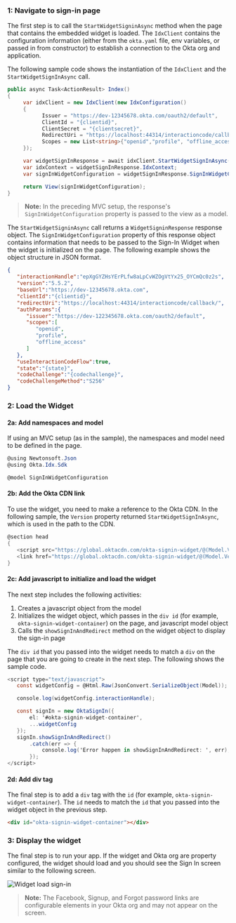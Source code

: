 ### 1: Navigate to sign-in page

The first step is to call the `StartWidgetSigninAsync` method when the page that contains the embedded widget is loaded. The `IdxClient` contains the configuration information (either from the `okta.yaml` file, env variables, or passed in from constructor) to establish a connection to the Okta org and application.

The following sample code shows the instantiation of the `IdxClient` and the `StartWidgetSignInAsync` call.

```csharp
public async Task<ActionResult> Index()
{
     var idxClient = new IdxClient(new IdxConfiguration()
     {
           Issuer = "https://dev-12345678.okta.com/oauth2/default",
           ClientId = "{clientid}",
           ClientSecret = "{clientsecret}",
           RedirectUri = "https://localhost:44314/interactioncode/callback/",
           Scopes = new List<string>{"openid","profile", "offline_access"}
     });

     var widgetSignInResponse = await idxClient.StartWidgetSignInAsync(default);
     var idxContext = widgetSignInResponse.IdxContext;
     var signInWidgetConfiguration = widgetSignInResponse.SignInWidgetConfiguration;

     return View(signInWidgetConfiguration);
}
```

> **Note:** In the preceding MVC setup, the response's `SignInWidgetConfiguration` property is passed to the view as a model.

The `StartWidgetSigninAsync` call returns a `WidgetSigninResponse` response object. The `SignInWidgetConfiguration`  property of this response object contains information that needs to be passed to the Sign-In Widget when the widget is initialized on the page. The following example shows the object structure in JSON format.

```json
{
   "interactionHandle":"epXgGYZHsYErPLfw8aLpCvWZOgVtYx25_OYCmQc0z2s",
   "version":"5.5.2",
   "baseUrl":"https://dev-12345678.okta.com",
   "clientId":"{clientid}",
   "redirectUri":"https://localhost:44314/interactioncode/callback/",
   "authParams":{
      "issuer":"https://dev-122345678.okta.com/oauth2/default",
      "scopes":[
         "openid",
         "profile",
         "offline_access"
      ]
   },
   "useInteractionCodeFlow":true,
   "state":"{state}",
   "codeChallenge":"{codechallenge}",
   "codeChallengeMethod":"S256"
}
```

### 2: Load the Widget

#### 2a: Add namespaces and model

If using an MVC setup (as in the sample), the namespaces and model need to be defined in the page.

```csharp
@using Newtonsoft.Json
@using Okta.Idx.Sdk

@model SignInWidgetConfiguration
```

#### 2b: Add the Okta CDN link

To use the widget, you need to make a reference to the Okta CDN. In the following sample, the `Version` property returned `StartWidgetSignInAsync`, which is used in the path to the CDN.

```csharp
@section head
{
   <script src="https://global.oktacdn.com/okta-signin-widget/@(Model.Version)/js/okta-sign-in.min.js" type="text/javascript"></script>
   <link href="https://global.oktacdn.com/okta-signin-widget/@(Model.Version)/css/okta-sign-in.min.css" type="text/css" rel="stylesheet" />
}
```

#### 2c: Add javascript to initialize and load the widget

The next step includes the following activities:

1. Creates a javascript object from the model
1. Initializes the widget object, which passes in the `div id` (for example, `okta-signin-widget-container`) on the page, and javascript model object
1. Calls the `showSignInAndRedirect` method on the widget object to display the sign-in page

The `div id` that you passed into the widget needs to match a `div` on the page that you are going to create in the next step. The following shows the sample code.

```csharp
<script type="text/javascript">
   const widgetConfig = @Html.Raw(JsonConvert.SerializeObject(Model));

   console.log(widgetConfig.interactionHandle);

   const signIn = new OktaSignIn({
       el: '#okta-signin-widget-container',
       ...widgetConfig
   });
   signIn.showSignInAndRedirect()
       .catch(err => {
           console.log('Error happen in showSignInAndRedirect: ', err);
       });
</script>
```

#### 2d: Add div tag

The final step is to add a `div` tag with the `id` (for example, `okta-signin-widget-container`). The `id` needs to match the `id` that you passed into the widget object in the previous step.

```html
<div id="okta-signin-widget-container"></div>
```

### 3: Display the widget

The final step is to run your app. If the widget and Okta org are property configured, the widget should load and you should see the Sign In screen similar to the following screen.

<div class="common-image-format">

![Widget load sign-in](/img/oie-embedded-sdk/oie-embedded-widget-use-case-load-screen-signin.png
 "Widget load sign-in")

</div>

> **Note:** The Facebook, Signup, and Forgot password links are configurable elements in your Okta org and may not appear on the screen.
